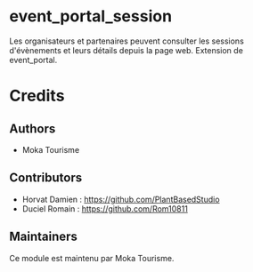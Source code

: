event_portal_session
=========

Les organisateurs et partenaires peuvent consulter les sessions d'évènements et leurs détails depuis la page web.
Extension de event_portal. 


Credits
=======

## Authors

* Moka Tourisme 

## Contributors

* Horvat Damien : <https://github.com/PlantBasedStudio>
* Duciel Romain : <https://github.com/Rom10811>

## Maintainers
Ce module est maintenu par Moka Tourisme.
